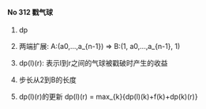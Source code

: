 #### No 312 戳气球 

1. dp

2. 两端扩展: A:(a0,...,a_{n-1}) => B:(1, a0,...,a_{n-1}, 1)

3. dp(l)(r): 表示l到r之间的气球被戳破时产生的收益

4. 步长从2到B的长度

5. dp(l)(r)的更新 dp(l)(r) = max_{k}{dp(l)(k)+f(k)+dp(k)(r)}